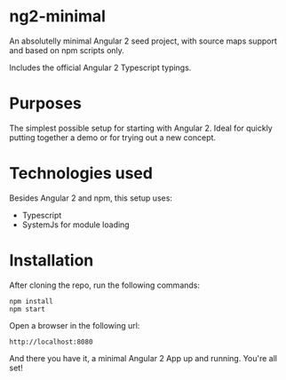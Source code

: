 # ng2-minimal
An absolutelly minimal Angular 2 seed project, with source maps support and based on npm scripts only.

Includes the official Angular 2 Typescript typings.

# Purposes

The simplest possible setup for starting with Angular 2. Ideal for quickly putting together a demo or for trying out a new concept.

# Technologies used

Besides Angular 2 and npm, this setup uses:

- Typescript
- SystemJs for module loading 

# Installation 

After cloning the repo, run the following commands:

    npm install
    npm start 
    
Open a browser in the following url:

    http://localhost:8080
    
And there you have it, a minimal Angular 2 App up and running. You're all set!
